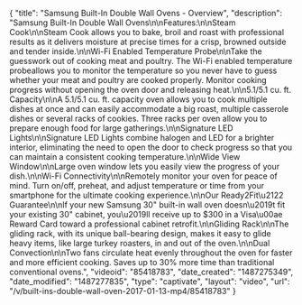 {
    "title": "Samsung Built-In Double Wall Ovens - Overview",
    "description": "Samsung Built-In Double Wall Ovens\n\nFeatures:\n\nSteam Cook\n\nSteam Cook allows you to bake, broil and roast with professional results as it delivers moisture at precise times for a crisp, browned outside and tender inside.\n\nWi-Fi Enabled Temperature Probe\n\nTake the guesswork out of cooking meat and poultry. The Wi-Fi enabled temperature probeallows you to monitor the temperature so you never have to guess whether your meat and poultry are cooked properly. Monitor cooking progress without opening the oven door and releasing heat.\n\n5.1\/5.1 cu. ft. Capacity\n\nA 5.1\/5.1 cu. ft. capacity oven allows you to cook multiple dishes at once and can easily accommodate a big roast, multiple casserole dishes or several racks of cookies. Three racks per oven allow you to prepare enough food for large gatherings.\n\nSignature LED Lights\n\nSignature LED Lights combine halogen and LED for a brighter interior, eliminating the need to open the door to check progress so that you can maintain a consistent cooking temperature.\n\nWide View Window\n\nLarge oven window lets you easily view the progress of your dish.\n\nWi-Fi Connectivity\n\nRemotely monitor your oven for peace of mind. Turn on\/off, preheat, and adjust temperature or time from your smartphone for the ultimate cooking experience.\n\nOur Ready2Fit\u2122 Guarantee\n\nIf your new Samsung 30\" built-in wall oven doesn\u2019t fit your existing 30\" cabinet, you\u2019ll receive up to $300 in a Visa\u00ae Reward Card toward a professional cabinet retrofit.\n\nGliding Rack\n\nThe gliding rack, with its unique ball-bearing design, makes it easy to glide heavy items, like large turkey roasters, in and out of the oven.\n\nDual Convection\n\nTwo fans circulate heat evenly throughout the oven for faster and more efficient cooking. Saves up to 30% more time than traditional conventional ovens.",
    "videoid": "85418783",
    "date_created": "1487275349",
    "date_modified": "1487277835",
    "type": "captivate",
    "layout": "video",
    "url": "\/v\/built-ins-double-wall-oven-2017-01-13-mp4\/85418783"
}